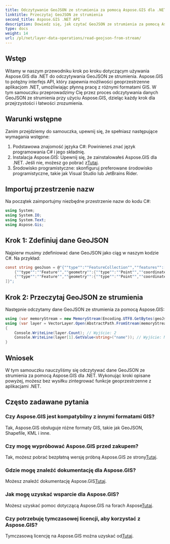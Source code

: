 ```yaml
---
title: Odczytywanie GeoJSON ze strumienia za pomocą Aspose.GIS dla .NET
linktitle: Przeczytaj GeoJSON ze strumienia
second_title: Aspose.GIS .NET API
description: Dowiedz się, jak czytać GeoJSON ze strumienia za pomocą Aspose.GIS dla .NET. Postępuj zgodnie z naszym przewodnikiem krok po kroku, aby bezproblemowo zintegrować dane geoprzestrzenne ze swoimi aplikacjami.
type: docs
weight: 14
url: /pl/net/layer-data-operations/read-geojson-from-stream/
---
```

## Wstęp
Witamy w naszym przewodniku krok po kroku dotyczącym używania Aspose.GIS dla .NET do odczytywania GeoJSON ze strumienia. Aspose.GIS to potężny interfejs API, który zapewnia możliwości geoprzestrzenne aplikacjom .NET, umożliwiając płynną pracę z różnymi formatami GIS. W tym samouczku przeprowadzimy Cię przez proces odczytywania danych GeoJSON ze strumienia przy użyciu Aspose.GIS, dzieląc każdy krok dla przejrzystości i łatwości zrozumienia.
## Warunki wstępne
Zanim przejdziemy do samouczka, upewnij się, że spełniasz następujące wymagania wstępne:
1. Podstawowa znajomość języka C#: Powinieneś znać język programowania C# i jego składnię.
2.  Instalacja Aspose.GIS: Upewnij się, że zainstalowałeś Aspose.GIS dla .NET. Jeśli nie, możesz go pobrać z[Tutaj](https://releases.aspose.com/gis/net/).
3. Środowisko programistyczne: skonfiguruj preferowane środowisko programistyczne, takie jak Visual Studio lub JetBrains Rider.

## Importuj przestrzenie nazw
Na początek zaimportujmy niezbędne przestrzenie nazw do kodu C#:
```csharp
using System;
using System.IO;
using System.Text;
using Aspose.Gis;
```

## Krok 1: Zdefiniuj dane GeoJSON
Najpierw musimy zdefiniować dane GeoJSON jako ciąg w naszym kodzie C#. Na przykład:
```csharp
const string geoJson = @"{""type"":""FeatureCollection"",""features"":[
    {""type"":""Feature"",""geometry"":{""type"":""Point"",""coordinates"":[0, 1]},""properties"":{""name"":""John""}},
    {""type"":""Feature"",""geometry"":{""type"":""Point"",""coordinates"":[2, 3]},""properties"":{""name"":""Mary""}}
]}";
```
## Krok 2: Przeczytaj GeoJSON ze strumienia
Następnie odczytamy dane GeoJSON ze strumienia za pomocą Aspose.GIS:
```csharp
using (var memoryStream = new MemoryStream(Encoding.UTF8.GetBytes(geoJson)))
using (var layer = VectorLayer.Open(AbstractPath.FromStream(memoryStream), Drivers.GeoJson))
{
    Console.WriteLine(layer.Count); // Wyjście: 2
    Console.WriteLine(layer[1].GetValue<string>("name")); // Wyjście: Maryja
}
```

## Wniosek
W tym samouczku nauczyliśmy się odczytywać dane GeoJSON ze strumienia za pomocą Aspose.GIS dla .NET. Wykonując kroki opisane powyżej, możesz bez wysiłku zintegrować funkcje geoprzestrzenne z aplikacjami .NET.
## Często zadawane pytania
### Czy Aspose.GIS jest kompatybilny z innymi formatami GIS?
Tak, Aspose.GIS obsługuje różne formaty GIS, takie jak GeoJSON, Shapefile, KML i inne.
### Czy mogę wypróbować Aspose.GIS przed zakupem?
 Tak, możesz pobrać bezpłatną wersję próbną Aspose.GIS ze strony[Tutaj](https://releases.aspose.com/).
### Gdzie mogę znaleźć dokumentację dla Aspose.GIS?
 Możesz znaleźć dokumentację Aspose.GIS[Tutaj](https://reference.aspose.com/gis/net/).
### Jak mogę uzyskać wsparcie dla Aspose.GIS?
 Możesz uzyskać pomoc dotyczącą Aspose.GIS na forach Aspose[Tutaj](https://forum.aspose.com/c/gis/33).
### Czy potrzebuję tymczasowej licencji, aby korzystać z Aspose.GIS?
 Tymczasową licencję na Aspose.GIS można uzyskać od[Tutaj](https://purchase.aspose.com/temporary-license/).